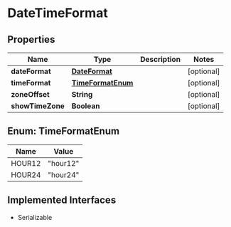 

# DateTimeFormat


## Properties

| Name | Type | Description | Notes |
|------------ | ------------- | ------------- | -------------|
|**dateFormat** | [**DateFormat**](DateFormat.md) |  |  [optional] |
|**timeFormat** | [**TimeFormatEnum**](#TimeFormatEnum) |  |  [optional] |
|**zoneOffset** | **String** |  |  [optional] |
|**showTimeZone** | **Boolean** |  |  [optional] |



## Enum: TimeFormatEnum

| Name | Value |
|---- | -----|
| HOUR12 | &quot;hour12&quot; |
| HOUR24 | &quot;hour24&quot; |


## Implemented Interfaces

* Serializable


